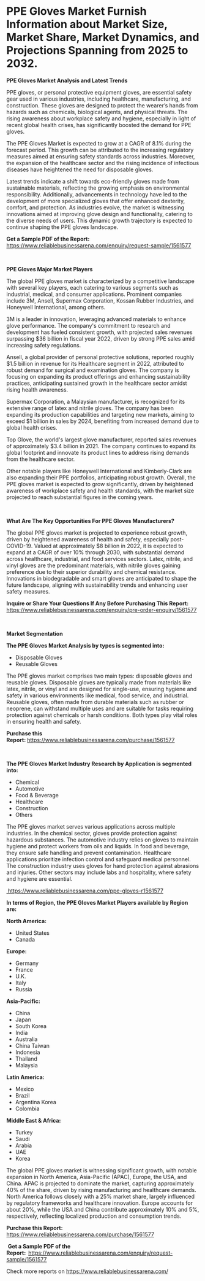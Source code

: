 <p><h1>PPE Gloves Market Furnish Information about Market Size, Market Share, Market Dynamics, and Projections Spanning from 2025 to 2032.</h1></p><p><strong>PPE Gloves Market Analysis and Latest Trends</strong></p>
<p><p>PPE gloves, or personal protective equipment gloves, are essential safety gear used in various industries, including healthcare, manufacturing, and construction. These gloves are designed to protect the wearer’s hands from hazards such as chemicals, biological agents, and physical threats. The rising awareness about workplace safety and hygiene, especially in light of recent global health crises, has significantly boosted the demand for PPE gloves.</p><p>The PPE Gloves Market is expected to grow at a CAGR of 8.1% during the forecast period. This growth can be attributed to the increasing regulatory measures aimed at ensuring safety standards across industries. Moreover, the expansion of the healthcare sector and the rising incidence of infectious diseases have heightened the need for disposable gloves.</p><p>Latest trends indicate a shift towards eco-friendly gloves made from sustainable materials, reflecting the growing emphasis on environmental responsibility. Additionally, advancements in technology have led to the development of more specialized gloves that offer enhanced dexterity, comfort, and protection. As industries evolve, the market is witnessing innovations aimed at improving glove design and functionality, catering to the diverse needs of users. This dynamic growth trajectory is expected to continue shaping the PPE gloves landscape.</p></p>
<p><strong>Get a Sample PDF of the Report:&nbsp;</strong> <a href="https://www.reliablebusinessarena.com/enquiry/request-sample/1561577?utm_campaign=3181&utm_medium=2&utm_source=Github&utm_content=ia&utm_term=04042025&utm_id=ppe-gloves">https://www.reliablebusinessarena.com/enquiry/request-sample/1561577</a></p>
<p>&nbsp;</p>
<p><strong>PPE Gloves Major Market Players</strong></p>
<p><p>The global PPE gloves market is characterized by a competitive landscape with several key players, each catering to various segments such as industrial, medical, and consumer applications. Prominent companies include 3M, Ansell, Supermax Corporation, Kossan Rubber Industries, and Honeywell International, among others.</p><p>3M is a leader in innovation, leveraging advanced materials to enhance glove performance. The company's commitment to research and development has fueled consistent growth, with projected sales revenues surpassing $36 billion in fiscal year 2022, driven by strong PPE sales amid increasing safety regulations.</p><p>Ansell, a global provider of personal protective solutions, reported roughly $1.5 billion in revenue for its Healthcare segment in 2022, attributed to robust demand for surgical and examination gloves. The company is focusing on expanding its product offerings and enhancing sustainability practices, anticipating sustained growth in the healthcare sector amidst rising health awareness.</p><p>Supermax Corporation, a Malaysian manufacturer, is recognized for its extensive range of latex and nitrile gloves. The company has been expanding its production capabilities and targeting new markets, aiming to exceed $1 billion in sales by 2024, benefiting from increased demand due to global health crises.</p><p>Top Glove, the world's largest glove manufacturer, reported sales revenues of approximately $3.4 billion in 2021. The company continues to expand its global footprint and innovate its product lines to address rising demands from the healthcare sector.</p><p>Other notable players like Honeywell International and Kimberly-Clark are also expanding their PPE portfolios, anticipating robust growth. Overall, the PPE gloves market is expected to grow significantly, driven by heightened awareness of workplace safety and health standards, with the market size projected to reach substantial figures in the coming years.</p></p>
<p>&nbsp;</p>
<p><strong>What Are The Key Opportunities For PPE Gloves Manufacturers?</strong></p>
<p><p>The global PPE gloves market is projected to experience robust growth, driven by heightened awareness of health and safety, especially post-COVID-19. Valued at approximately $8 billion in 2022, it is expected to expand at a CAGR of over 10% through 2030, with substantial demand across healthcare, industrial, and food services sectors. Latex, nitrile, and vinyl gloves are the predominant materials, with nitrile gloves gaining preference due to their superior durability and chemical resistance. Innovations in biodegradable and smart gloves are anticipated to shape the future landscape, aligning with sustainability trends and enhancing user safety measures.</p></p>
<p><strong>Inquire or Share Your Questions If Any Before Purchasing This Report:</strong> <a href="https://www.reliablebusinessarena.com/enquiry/pre-order-enquiry/1561577?utm_campaign=3181&utm_medium=2&utm_source=Github&utm_content=ia&utm_term=04042025&utm_id=ppe-gloves">https://www.reliablebusinessarena.com/enquiry/pre-order-enquiry/1561577</a></p>
<p>&nbsp;</p>
<p><strong>Market Segmentation</strong></p>
<p><strong>The PPE Gloves Market Analysis by types is segmented into:</strong></p>
<p><ul><li>Disposable Gloves</li><li>Reusable Gloves</li></ul></p>
<p><p>The PPE gloves market comprises two main types: disposable gloves and reusable gloves. Disposable gloves are typically made from materials like latex, nitrile, or vinyl and are designed for single-use, ensuring hygiene and safety in various environments like medical, food service, and industrial. Reusable gloves, often made from durable materials such as rubber or neoprene, can withstand multiple uses and are suitable for tasks requiring protection against chemicals or harsh conditions. Both types play vital roles in ensuring health and safety.</p></p>
<p><strong>Purchase this Report:&nbsp;</strong><a href="https://www.reliablebusinessarena.com/purchase/1561577?utm_campaign=3181&utm_medium=2&utm_source=Github&utm_content=ia&utm_term=04042025&utm_id=ppe-gloves">https://www.reliablebusinessarena.com/purchase/1561577</a></p>
<p>&nbsp;</p>
<p><strong>The PPE Gloves Market Industry Research by Application is segmented into:</strong></p>
<p><ul><li>Chemical</li><li>Automotive</li><li>Food & Beverage</li><li>Healthcare</li><li>Construction</li><li>Others</li></ul></p>
<p><p>The PPE gloves market serves various applications across multiple industries. In the chemical sector, gloves provide protection against hazardous substances. The automotive industry relies on gloves to maintain hygiene and protect workers from oils and liquids. In food and beverage, they ensure safe handling and prevent contamination. Healthcare applications prioritize infection control and safeguard medical personnel. The construction industry uses gloves for hand protection against abrasions and injuries. Other sectors may include labs and hospitality, where safety and hygiene are essential.</p></p>
<p><a href="https://www.reliablebusinessarena.com/ppe-gloves-r1561577?utm_campaign=3181&utm_medium=2&utm_source=Github&utm_content=ia&utm_term=04042025&utm_id=ppe-gloves">&nbsp;https://www.reliablebusinessarena.com/ppe-gloves-r1561577</a></p>
<p><strong>In terms of Region, the PPE Gloves Market Players available by Region are:</strong></p>
<p>
    <p> <strong> North America: </strong>
        <ul>
            <li>United States</li>
            <li>Canada</li>
        </ul>
        </p> 
    <p> <strong> Europe: </strong>
        <ul>
            <li>Germany</li>
            <li>France</li>
            <li>U.K.</li>
            <li>Italy</li>
            <li>Russia</li>
        </ul>
        </p> 
    <p> <strong> Asia-Pacific: </strong>
        <ul>
            <li>China</li>
            <li>Japan</li>
            <li>South Korea</li>
            <li>India</li>
            <li>Australia</li>
            <li>China Taiwan</li>
            <li>Indonesia</li>
            <li>Thailand</li>
            <li>Malaysia</li>
        </ul>
        </p> 
    <p> <strong> Latin America: </strong>
        <ul>
            <li>Mexico</li>
            <li>Brazil</li>
            <li>Argentina Korea</li>
            <li>Colombia</li>
        </ul>
        </p> 
    <p> <strong> Middle East & Africa: </strong>
        <ul>
            <li>Turkey</li>
            <li>Saudi</li>
            <li>Arabia</li>
            <li>UAE</li>
            <li>Korea</li>
        </ul>
    </p>
    </p>
<p><p>The global PPE gloves market is witnessing significant growth, with notable expansion in North America, Asia-Pacific (APAC), Europe, the USA, and China. APAC is projected to dominate the market, capturing approximately 40% of the share, driven by rising manufacturing and healthcare demands. North America follows closely with a 25% market share, largely influenced by regulatory frameworks and healthcare innovation. Europe accounts for about 20%, while the USA and China contribute approximately 10% and 5%, respectively, reflecting localized production and consumption trends.</p></p>
<p><strong>Purchase this Report: </strong><a href="https://www.reliablebusinessarena.com/purchase/1561577?utm_campaign=3181&utm_medium=2&utm_source=Github&utm_content=ia&utm_term=04042025&utm_id=ppe-gloves">https://www.reliablebusinessarena.com/purchase/1561577</a></p>
<p>&nbsp;<strong>Get a Sample PDF of the Report:&nbsp;&nbsp;</strong><a href="https://www.reliablebusinessarena.com/enquiry/request-sample/1561577?utm_campaign=3181&utm_medium=2&utm_source=Github&utm_content=ia&utm_term=04042025&utm_id=ppe-gloves">https://www.reliablebusinessarena.com/enquiry/request-sample/1561577</a></p>
<p><strong></strong></p>
<p>Check more reports on <a href="https://www.reliablebusinessarena.com/?utm_campaign=3181&utm_medium=2&utm_source=Github&utm_content=ia&utm_term=04042025&utm_id=ppe-gloves">https://www.reliablebusinessarena.com/</a></p>